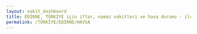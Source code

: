 ```yaml
---
layout: vakit_dashboard
title: EDİRNE, TÜRKİYE için iftar, namaz vakitleri ve hava durumu - ilçe/eyalet seç
permalink: /TÜRKİYE/EDİRNE/HAVSA
---
```


<script type="text/javascript">
  var GLOBAL_COUNTRY = 'TÜRKİYE';
  var GLOBAL_CITY = 'EDİRNE';
  var GLOBAL_STATE = 'HAVSA';
  var lat = 72;
  var lon = 21;
</script>
